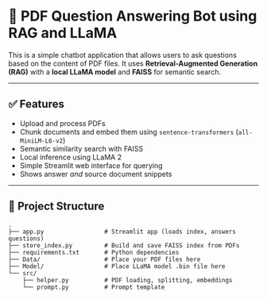 # 🧠 PDF Question Answering Bot using RAG and LLaMA

This is a simple chatbot application that allows users to ask questions based on the content of PDF files. It uses **Retrieval-Augmented Generation (RAG)** with a **local LLaMA model** and **FAISS** for semantic search.

---

## ✅ Features

- Upload and process PDFs
- Chunk documents and embed them using `sentence-transformers` (`all-MiniLM-L6-v2`)
- Semantic similarity search with FAISS
- Local inference using LLaMA 2 
- Simple Streamlit web interface for querying
- Shows answer *and* source document snippets

---

## 📁 Project Structure

```text
.
├── app.py                 # Streamlit app (loads index, answers questions)
├── store_index.py         # Build and save FAISS index from PDFs
├── requirements.txt       # Python dependencies
├── Data/                  # Place your PDF files here
├── Model/                 # Place LLaMA model .bin file here
└── src/
    ├── helper.py          # PDF loading, splitting, embeddings
    └── prompt.py          # Prompt template
